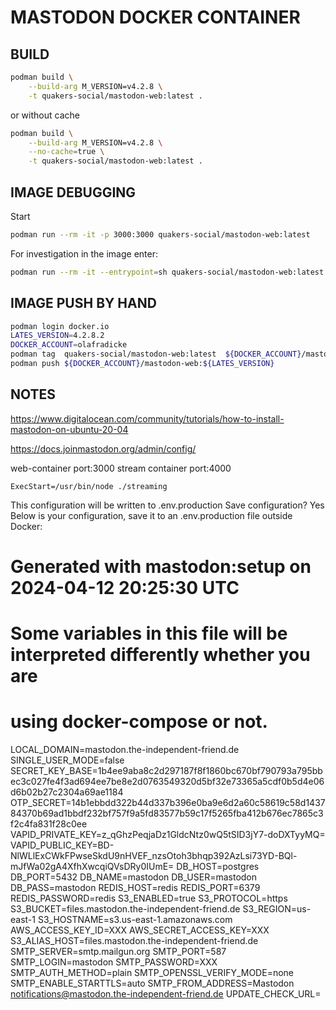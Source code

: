 MASTODON DOCKER CONTAINER
=========================


BUILD
-----

```bash
podman build \
	--build-arg M_VERSION=v4.2.8 \
	-t quakers-social/mastodon-web:latest .
```

or without cache

```bash
podman build \
	--build-arg M_VERSION=v4.2.8 \
	--no-cache=true \
    -t quakers-social/mastodon-web:latest .
```

IMAGE DEBUGGING
---------------

Start

```bash
podman run --rm -it -p 3000:3000 quakers-social/mastodon-web:latest
```


For investigation in the image enter:

```bash
podman run --rm -it --entrypoint=sh quakers-social/mastodon-web:latest
```

IMAGE PUSH BY HAND
------------------

```bash
podman login docker.io
LATES_VERSION=4.2.8.2
DOCKER_ACCOUNT=olafradicke
podman tag  quakers-social/mastodon-web:latest  ${DOCKER_ACCOUNT}/mastodon-web:${LATES_VERSION}
podman push ${DOCKER_ACCOUNT}/mastodon-web:${LATES_VERSION}
```



NOTES
-----

https://www.digitalocean.com/community/tutorials/how-to-install-mastodon-on-ubuntu-20-04

https://docs.joinmastodon.org/admin/config/

web-container port:3000
stream container port:4000



```
ExecStart=/usr/bin/node ./streaming
```


This configuration will be written to .env.production
Save configuration? Yes
Below is your configuration, save it to an .env.production file outside Docker:

# Generated with mastodon:setup on 2024-04-12 20:25:30 UTC

# Some variables in this file will be interpreted differently whether you are
# using docker-compose or not.

LOCAL_DOMAIN=mastodon.the-independent-friend.de
SINGLE_USER_MODE=false
SECRET_KEY_BASE=1b4ee9aba8c2d297187f8f1860bc670bf790793a795bbec3c027fe4f3ad694ee7be8e2d0763549320d5bf32e73365a5cdf0b5d4e06d6b02b27c2304a69ae1184
OTP_SECRET=14b1ebbdd322b44d337b396e0ba9e6d2a60c58619c58d143784370b69ad1bbdf232bf757f9a5fd83577b59c17f5265fba412b676ec7865c3f2c4fa831f28c0ee
VAPID_PRIVATE_KEY=z_qGhzPeqjaDz1GldcNtz0wQ5tSID3jY7-doDXTyyMQ=
VAPID_PUBLIC_KEY=BD-NlWLlExCWkFPwseSkdU9nHVEF_nzsOtoh3bhqp392AzLsi73YD-BQl-mJfWa02gA4XfhXwcqiQVsDRy0IUmE=
DB_HOST=postgres
DB_PORT=5432
DB_NAME=mastodon
DB_USER=mastodon
DB_PASS=mastodon
REDIS_HOST=redis
REDIS_PORT=6379
REDIS_PASSWORD=redis
S3_ENABLED=true
S3_PROTOCOL=https
S3_BUCKET=files.mastodon.the-independent-friend.de
S3_REGION=us-east-1
S3_HOSTNAME=s3.us-east-1.amazonaws.com
AWS_ACCESS_KEY_ID=XXX
AWS_SECRET_ACCESS_KEY=XXX
S3_ALIAS_HOST=files.mastodon.the-independent-friend.de
SMTP_SERVER=smtp.mailgun.org
SMTP_PORT=587
SMTP_LOGIN=mastodon
SMTP_PASSWORD=XXX
SMTP_AUTH_METHOD=plain
SMTP_OPENSSL_VERIFY_MODE=none
SMTP_ENABLE_STARTTLS=auto
SMTP_FROM_ADDRESS=Mastodon <notifications@mastodon.the-independent-friend.de>
UPDATE_CHECK_URL=